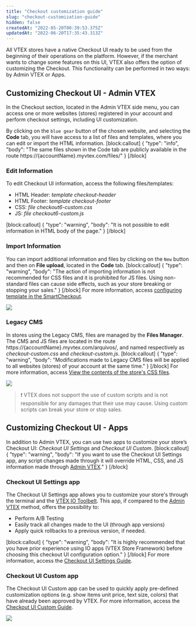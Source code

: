 ```yaml
---
title: "Checkout customization guide"
slug: "checkout-customization-guide"
hidden: false
createdAt: "2022-05-20T00:39:53.375Z"
updatedAt: "2022-06-20T17:35:43.313Z"
---
```

All VTEX stores have a native Checkout UI ready to be used from the beginning of their operations on the platform. However, if the merchant wants to change some features on this UI, VTEX also offers the option of customizing the Checkout. This functionality can be performed in two ways: by Admin VTEX or Apps.

## Customizing Checkout UI - Admin VTEX

In the Checkout section, located in the Admin VTEX side menu, you can access one or more websites (stores) registered in your account and perform checkout settings, including UI customization.

By clicking on the `blue gear` button of the chosen website, and selecting the **Code** tab, you will have access to a list of files and templates, where you can edit or import the HTML information. 
[block:callout]
{
  "type": "info",
  "body": "The same files shown in the Code tab are publicly available in the route https://{accountName}.myvtex.com/files/"
}
[/block]

### Edit Information

To edit Checkout UI information, access the following files/templates:

- HTML Header: _template_ _checkout-header_
- HTML Footer: _template_ _checkout-footer_
- CSS: _file checkout6-custom.css_
- JS: _file checkout6-custom.js_

[block:callout]
{
  "type": "warning",
  "body": "It is not possible to edit information in HTML body of the page."
}
[/block]
### Import Information

You can import additional information and files by clicking on the `New` button and then on **File upload**, located in the **Code** tab. 
[block:callout]
{
  "type": "warning",
  "body": "The action of importing information is not recommended for CSS files and it is prohibited for JS files. Using non-standard files can cause side effects, such as your store breaking or stopping your sales."
}
[/block]
For more information, access [configuring template in the SmartCheckout](https://help.vtex.com/en/tutorial/configurar-template-no-smartcheckout--frequentlyAskedQuestions_599#).

![](https://cdn.jsdelivr.net/gh/vtexdocs/dev-portal-content@readme-docs/docs/guides/Checkout/customization/a8afebf-Code_page_47.PNG)

### Legacy CMS

In stores using the Legacy CMS, files are managed by the **Files Manager**. The CMS and JS files are located in the route https://{accountName}.myvtex.com/arquivos/, and named respectively as _checkout-custom.css_ and _checkout-custom.js_.
[block:callout]
{
  "type": "warning",
  "body": "Modifications made to Legacy CMS files will be applied to all websites (stores) of your account at the same time."
}
[/block]
For more information, access [View the contents of the store's CSS files](https://help.vtex.com/en/tutorial/view-the-contents-of-the-stores-css-files--U5v7DXpRSee86uqiKQUQi#).

![](https://cdn.jsdelivr.net/gh/vtexdocs/dev-portal-content@readme-docs/docs/guides/Checkout/customization/f62ee29-CMS_File_manager_60.PNG)

>❗ VTEX does not support the use of custom scripts and is not responsible for any damages that their use may cause. Using custom scripts can break your store or stop sales.

## Customizing Checkout UI - Apps

In addition to Admin VTEX, you can use two apps to customize your store’s Checkout UI: _Checkout UI Settings_ and _Checkout UI Custom_.
[block:callout]
{
  "type": "warning",
  "body": "If you want to use the Checkout UI Settings app, any script changes made through it will override HTML, CSS, and JS information made through [Admin VTEX](https://developers.vtex.com/vtex-developer-docs/docs/vtex-checkout-ui-settings)."
}
[/block]
### Checkout UI Settings app

The Checkout UI Settings app allows you to customize your store's through the terminal and the [VTEX IO Toolbelt](https://developers.vtex.com/vtex-developer-docs/docs/vtex-io-documentation-vtex-io-cli-install). This app, if compared to the [Admin VTEX](https://docs.google.com/document/d/15oDUQtf4Tywt0aLhp6fhQsuw7P-ieI6WS4Qz1wJJEWY/edit#heading=h.29eil9ypzyao) method, offers the possibility to:

- Perform A/B Testing 
- Easily track all changes made to the UI (through app versions)
- Apply quick rollbacks to a previous version, if needed. 

[block:callout]
{
  "type": "warning",
  "body": "It is highly recommended that you have prior experience using IO apps (VTEX Store Framework) before choosing this checkout UI configuration option."
}
[/block]
For more information, access the [Checkout UI Settings Guide](https://developers.vtex.com/vtex-developer-docs/docs/vtex-checkout-ui-settings).

### Checkout UI Custom app

The Checkout UI Custom app can be used to quickly apply pre-defined customization options (e.g. show items unit price, text size, colors) that have already been approved by VTEX. For more information, access the [Checkout UI Custom Guide](https://developers.vtex.com/vtex-developer-docs/docs/vtex-checkout-ui-custom-v0). 

![](https://cdn.jsdelivr.net/gh/vtexdocs/dev-portal-content@readme-docs/docs/guides/Checkout/customization/b49efd2-Checkout_UI_Custom_view_97.PNG)
